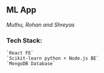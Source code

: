 ## **ML App**

*Muthu, Rohan and Shreyas*

### Tech Stack:
    `React FE`
    `Scikit-learn python + Node.js BE`
    `MongoDB Database`
